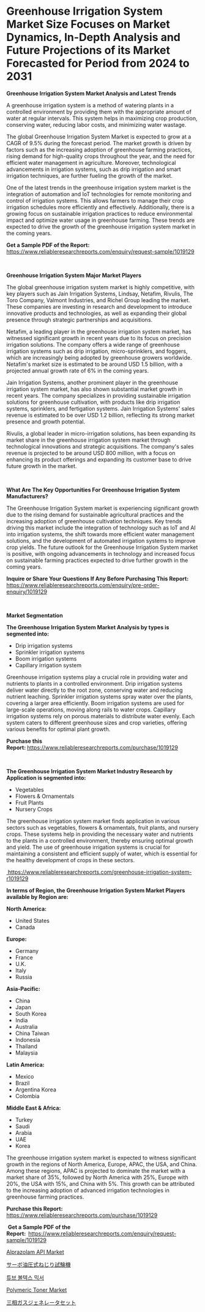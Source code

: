 <p><h1>Greenhouse Irrigation System Market Size Focuses on Market Dynamics, In-Depth Analysis and Future Projections of its Market Forecasted for Period from 2024 to 2031</h1></p><p><strong>Greenhouse Irrigation System Market Analysis and Latest Trends</strong></p>
<p><p>A greenhouse irrigation system is a method of watering plants in a controlled environment by providing them with the appropriate amount of water at regular intervals. This system helps in maximizing crop production, conserving water, reducing labor costs, and minimizing water wastage.</p><p>The global Greenhouse Irrigation System Market is expected to grow at a CAGR of 9.5% during the forecast period. The market growth is driven by factors such as the increasing adoption of greenhouse farming practices, rising demand for high-quality crops throughout the year, and the need for efficient water management in agriculture. Moreover, technological advancements in irrigation systems, such as drip irrigation and smart irrigation techniques, are further fueling the growth of the market.</p><p>One of the latest trends in the greenhouse irrigation system market is the integration of automation and IoT technologies for remote monitoring and control of irrigation systems. This allows farmers to manage their crop irrigation schedules more efficiently and effectively. Additionally, there is a growing focus on sustainable irrigation practices to reduce environmental impact and optimize water usage in greenhouse farming. These trends are expected to drive the growth of the greenhouse irrigation system market in the coming years.</p></p>
<p><strong>Get a Sample PDF of the Report:&nbsp;</strong> <a href="https://www.reliableresearchreports.com/enquiry/request-sample/1019129">https://www.reliableresearchreports.com/enquiry/request-sample/1019129</a></p>
<p>&nbsp;</p>
<p><strong>Greenhouse Irrigation System Major Market Players</strong></p>
<p><p>The global greenhouse irrigation system market is highly competitive, with key players such as Jain Irrigation Systems, Lindsay, Netafim, Rivulis, The Toro Company, Valmont Industries, and Richel Group leading the market. These companies are investing in research and development to introduce innovative products and technologies, as well as expanding their global presence through strategic partnerships and acquisitions.</p><p>Netafim, a leading player in the greenhouse irrigation system market, has witnessed significant growth in recent years due to its focus on precision irrigation solutions. The company offers a wide range of greenhouse irrigation systems such as drip irrigation, micro-sprinklers, and foggers, which are increasingly being adopted by greenhouse growers worldwide. Netafim's market size is estimated to be around USD 1.5 billion, with a projected annual growth rate of 6% in the coming years.</p><p>Jain Irrigation Systems, another prominent player in the greenhouse irrigation system market, has also shown substantial market growth in recent years. The company specializes in providing sustainable irrigation solutions for greenhouse cultivation, with products like drip irrigation systems, sprinklers, and fertigation systems. Jain Irrigation Systems' sales revenue is estimated to be over USD 1.2 billion, reflecting its strong market presence and growth potential.</p><p>Rivulis, a global leader in micro-irrigation solutions, has been expanding its market share in the greenhouse irrigation system market through technological innovations and strategic acquisitions. The company's sales revenue is projected to be around USD 800 million, with a focus on enhancing its product offerings and expanding its customer base to drive future growth in the market.</p></p>
<p>&nbsp;</p>
<p><strong>What Are The Key Opportunities For Greenhouse Irrigation System Manufacturers?</strong></p>
<p><p>The Greenhouse Irrigation System market is experiencing significant growth due to the rising demand for sustainable agricultural practices and the increasing adoption of greenhouse cultivation techniques. Key trends driving this market include the integration of technology such as IoT and AI into irrigation systems, the shift towards more efficient water management solutions, and the development of automated irrigation systems to improve crop yields. The future outlook for the Greenhouse Irrigation System market is positive, with ongoing advancements in technology and increased focus on sustainable farming practices expected to drive further growth in the coming years.</p></p>
<p><strong>Inquire or Share Your Questions If Any Before Purchasing This Report:</strong> <a href="https://www.reliableresearchreports.com/enquiry/pre-order-enquiry/1019129">https://www.reliableresearchreports.com/enquiry/pre-order-enquiry/1019129</a></p>
<p>&nbsp;</p>
<p><strong>Market Segmentation</strong></p>
<p><strong>The Greenhouse Irrigation System Market Analysis by types is segmented into:</strong></p>
<p><ul><li>Drip irrigation systems</li><li>Sprinkler irrigation systems</li><li>Boom irrigation systems</li><li>Capillary irrigation system</li></ul></p>
<p><p>Greenhouse irrigation systems play a crucial role in providing water and nutrients to plants in a controlled environment. Drip irrigation systems deliver water directly to the root zone, conserving water and reducing nutrient leaching. Sprinkler irrigation systems spray water over the plants, covering a larger area efficiently. Boom irrigation systems are used for large-scale operations, moving along rails to water crops. Capillary irrigation systems rely on porous materials to distribute water evenly. Each system caters to different greenhouse sizes and crop varieties, offering various benefits for optimal plant growth.</p></p>
<p><strong>Purchase this Report:&nbsp;</strong><a href="https://www.reliableresearchreports.com/purchase/1019129">https://www.reliableresearchreports.com/purchase/1019129</a></p>
<p>&nbsp;</p>
<p><strong>The Greenhouse Irrigation System Market Industry Research by Application is segmented into:</strong></p>
<p><ul><li>Vegetables</li><li>Flowers & Ornamentals</li><li>Fruit Plants</li><li>Nursery Crops</li></ul></p>
<p><p>The greenhouse irrigation system market finds application in various sectors such as vegetables, flowers & ornamentals, fruit plants, and nursery crops. These systems help in providing the necessary water and nutrients to the plants in a controlled environment, thereby ensuring optimal growth and yield. The use of greenhouse irrigation systems is crucial for maintaining a consistent and efficient supply of water, which is essential for the healthy development of crops in these sectors.</p></p>
<p><a href="https://www.reliableresearchreports.com/greenhouse-irrigation-system-r1019129">&nbsp;https://www.reliableresearchreports.com/greenhouse-irrigation-system-r1019129</a></p>
<p><strong>In terms of Region, the Greenhouse Irrigation System Market Players available by Region are:</strong></p>
<p>
    <p> <strong> North America: </strong>
        <ul>
            <li>United States</li>
            <li>Canada</li>
        </ul>
        </p> 
    <p> <strong> Europe: </strong>
        <ul>
            <li>Germany</li>
            <li>France</li>
            <li>U.K.</li>
            <li>Italy</li>
            <li>Russia</li>
        </ul>
        </p> 
    <p> <strong> Asia-Pacific: </strong>
        <ul>
            <li>China</li>
            <li>Japan</li>
            <li>South Korea</li>
            <li>India</li>
            <li>Australia</li>
            <li>China Taiwan</li>
            <li>Indonesia</li>
            <li>Thailand</li>
            <li>Malaysia</li>
        </ul>
        </p> 
    <p> <strong> Latin America: </strong>
        <ul>
            <li>Mexico</li>
            <li>Brazil</li>
            <li>Argentina Korea</li>
            <li>Colombia</li>
        </ul>
        </p> 
    <p> <strong> Middle East & Africa: </strong>
        <ul>
            <li>Turkey</li>
            <li>Saudi</li>
            <li>Arabia</li>
            <li>UAE</li>
            <li>Korea</li>
        </ul>
    </p>
    </p>
<p><p>The greenhouse irrigation system market is expected to witness significant growth in the regions of North America, Europe, APAC, the USA, and China. Among these regions, APAC is projected to dominate the market with a market share of 35%, followed by North America with 25%, Europe with 20%, the USA with 15%, and China with 5%. This growth can be attributed to the increasing adoption of advanced irrigation technologies in greenhouse farming practices.</p></p>
<p><strong>Purchase this Report: </strong><a href="https://www.reliableresearchreports.com/purchase/1019129">https://www.reliableresearchreports.com/purchase/1019129</a></p>
<p>&nbsp;<strong>Get a Sample PDF of the Report:&nbsp;&nbsp;</strong><a href="https://www.reliableresearchreports.com/enquiry/request-sample/1019129">https://www.reliableresearchreports.com/enquiry/request-sample/1019129</a></p>
<p><strong></strong></p>
<p><p><a href="https://github.com/brendafegmorris532/Market-Research-Report-List-1/blob/main/alprazolam-api-market.md">Alprazolam API Market</a></p><p><a href="https://github.com/dathomson6534/Market-Research-Report-List-1/blob/main/4984675119414.md">サーボ油圧式ねじり試験機</a></p><p><a href="https://github.com/ConstantinVon/Market-Research-Report-List-1/blob/main/5422549126673.md">튜브 볼텍스 믹서</a></p><p><a href="https://github.com/zcbxbnir25/Market-Research-Report-List-1/blob/main/polymeric-toner-market.md">Polymeric Toner Market</a></p><p><a href="https://github.com/AriMuller2009/Market-Research-Report-List-2/blob/main/2179249119413.md">三相ガスジェネレータセット</a></p></p>